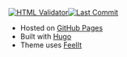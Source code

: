 [![HTML Validator](https://img.shields.io/github/actions/workflow/status/khusika/khusika.github.io/page-test.yaml?label=Page%20Test&style=flat-square)](https://github.com/khusika/khusika.github.io/actions/workflows/page-test.yaml)[![Last Commit](https://img.shields.io/github/last-commit/khusika/khusika.github.io/master?style=flat-square)](https://github.com/khusika/khusika.github.io/commits/master)  
* Hosted on [GitHub Pages](https://pages.github.com/)  
* Built with [Hugo](https://gohugo.io/)  
* Theme uses [FeelIt](https://github.com/khusika/FeelIt)  
